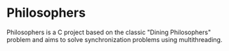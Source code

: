 # Philosophers
Philosophers is a C project based on the classic "Dining Philosophers" problem and aims to solve synchronization problems using multithreading.
